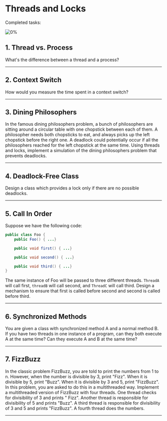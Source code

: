 # Threads and Locks

Completed tasks:

![0%](https://progress-bar.xyz/0)

## 1. Thread vs. Process

What's the difference between a thread and a process?

<hr/>

## 2. Context Switch

How would you measure the time spent in a context switch?

<hr/>

## 3. Dining Philosophers

In the famous dining philosophers problem, a bunch of philosophers are sitting around a circular table with one chopstick between each of
them. A philosopher needs both chopsticks to eat, and always picks up the left chopstick before the right one. A deadlock could potentially
occur if all the philosophers reached for the left chopstick at the same time. Using threads and locks, implement a simulation of the dining
philosophers problem that prevents deadlocks.

<hr/>

## 4. Deadlock-Free Class

Design a class which provides a lock only if there are no possible deadlocks.

<hr/>

## 5. Call In Order

Suppose we have the following code:

```java
public class Foo {
    public Foo() { ...}

    public void first() { ...}

    public void second() { ...}

    public void third() { ...}
} 
```

The same instance of Foo will be passed to three different threads. `ThreadA` will call first,
`threadB` will call second, and `ThreadC` will call third. Design a mechanism to ensure that first is called before second and second is
called before third.

<hr/>

## 6. Synchronized Methods

You are given a class with synchronized method A and a normal method B. If you have two threads in one instance of a program, can they both
execute A at the same time? Can they execute A and B at the same time?


<hr/>

## 7. FizzBuzz

In the classic problem FizzBuzz, you are told to print the numbers from 1 to n. However, when the number is divisible by 3, print "Fizz".
When it is divisible by 5, print "Buzz". When it is divisible by 3 and 5, print "FizzBuzz". In this problem, you are asked to do this in a
multithreaded way. Implement a multithreaded version of FizzBuzz with four threads. One thread checks for divisibility of 3 and prints "
Fizz". Another thread is responsible for divisibility of 5 and prints "Buzz". A third thread is responsible for divisibility of 3 and 5 and
prints "FizzBuzz". A fourth thread does the numbers.

<hr/>

